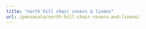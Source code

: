 ```yaml
---
title: "north hill chair covers & linens"
url: /pensacola/north-hill-chair-covers-and-linens/
---
```

